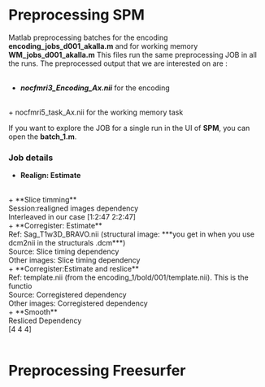 # Preprocessing SPM
Matlab preprocessing batches for the encoding **encoding_jobs_d001_akalla.m** and for working memory **WM_jobs_d001_akalla.m**
This files run the same preprocessing JOB in all the runs. The preprocessed output that we are interested on are :  
<br/>
+ ***nocfmri3_Encoding_Ax.nii*** for the encoding
<br/>
+ nocfmri5_task_Ax.nii for the working memory task
<br/>

If you want to explore the JOB for a single run in the UI of **SPM**, you can open the **batch_1.m**.

### Job details
+ **Realign: Estimate**
<br/>
+ **Slice timming**
<br/>
Session:realigned images dependency
<br/>
Interleaved in our case [1:2:47 2:2:47]
<br/>
+ **Corregister: Estimate**
<br/>
Ref: Sag_T1w3D_BRAVO.nii (structural image: ***you get in when you use dcm2nii in the structurals .dcm***)
<br/>
Source: Slice timing dependency
<br/>
Other images: Slice timing dependency
<br/>
+ **Corregister:Estimate and reslice**
<br/>
Ref: template.nii (from the encoding_1/bold/001/template.nii). This is the functio
<br/>
Source: Corregistered dependency
<br/>
Other images: Corregistered dependency
<br/>
+ **Smooth**
<br/>
Resliced Dependency
<br/>
[4 4 4]


<br/>
<br/>

# Preprocessing Freesurfer









